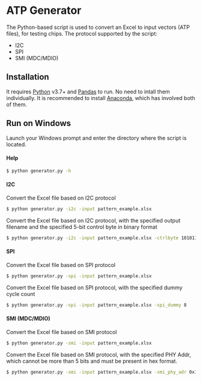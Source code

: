 # ATP Generator
The Python-based script is used to convert an Excel to input vectors (ATP files), for testing chips.
The protocol supported by the script:
- I2C
- SPI
- SMI (MDC/MDIO)

## Installation

It requires [Python](https://www.python.org/downloads/) v3.7+ and [Pandas](https://pandas.pydata.org/) to run.
No need to intall them individually. It is recommended to install [Anaconda](https://www.anaconda.com/distribution/), which has involved both of them.

## Run on Windows
Launch your Windows prompt and enter the directory where the script is located.
#### Help 
```zsh
$ python generator.py -h
```
#### I2C
Convert the Excel file based on I2C protocol
```sh
$ python generator.py -i2c -input pattern_example.xlsx
```
Convert the Excel file based on I2C protocol, with the specified output filename and the specified 5-bit control byte in binary format
```sh
$ python generator.py -i2c -input pattern_example.xlsx -ctrlbyte 1010111
```
#### SPI
Convert the Excel file based on SPI protocol
```sh
$ python generator.py -spi -input pattern_example.xlsx
```
Convert the Excel file based on SPI protocol, with the specified dummy cycle count
```sh
$ python generator.py -spi -input pattern_example.xlsx -spi_dummy 8
```
#### SMI (MDC/MDIO)
Convert the Excel file based on SMI protocol
```sh
$ python generator.py -smi -input pattern_example.xlsx
```
Convert the Excel file based on SMI protocol, with the specified PHY Addr, which cannot be more than 5 bits and must be present in hex format.
```sh
$ python generator.py -smi -input pattern_example.xlsx -smi_phy_adr 0x18
```




